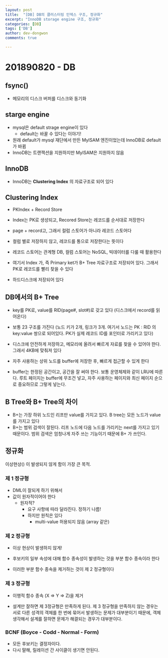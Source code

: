 ```yaml
---
layout: post
title:  "[DB] DB의 클러스터링 인덱스 구조, 정규화"
excerpt: "InnoDB storage engine 구조, 정규화"
categories: [DB]
tags: ['DB']
author: dev-dongwon
comments: true

---
```




# 201890820 - DB

## fsync()

- 메모리의 디스크 버퍼를 디스크와 동기화





## starge engine

- mysql은 default strage engine이 있다
  - default는 바꿀 수 있다는 이야기!
- 원래 default가 mysql 재단에서 만든 MyISAM 엔진이었는데 InnoDB로 default가 바뀜
- InnoDB는 트랜잭션을 지원하지만 MyISAM은 지원하지 않음





## InnoDB

- InnoDB는 **Clustering Index** 의 자료구조로 되어 있다





## Clustering Index

-  PKIndex + Record Store
  - Index는 PK로 생성되고, Recored Store는 레코드를 순서대로 저장한다
  - page + record고, 그래서 컬럼 스토어가 아니라 레코드 스토어다
  - 컬럼 별로 저장하지 않고, 레코드를 통으로 저장한다는 뜻이다
  - 레코드 스토어는 관계형 DB, 컬럼 스토어는 NoSQL, 빅데이터를 다룰 때 활용한다

- 여기서 Index 가, 즉 Primary ket가 B+ Tree 자료구조로 저장되어 있다. 그래서 PK로 레코드를 빨리 찾을 수 있다
- 하드디스크에 저장되어 있다





## DB에서의 B+ Tree

- key를 PK로, value를 RID(page#, slot#)로 갖고 있다 (디스크에서 record를 읽어온다)
- 보통 23 구조를 가진다 (노드 키가 2개, 링크가 3개. 여기서 노드는 PK : RID 의 key:value 쌍으로 되어있다. PK가 실제 레코드 ID를 포인터로 가리키고 있다)

- 디스크에 안전하게 저장하고, 메모리에 올려서 빠르게 자료를 찾을 수 있어야 한다. 그래서 4KB에 맞춰져 있다
- 자주 사용하는 상위 노드를 buffer에 저장한 후, 빠르게 접근할 수 있게 한다
- buffer는 한정된 공간이고, 공간을 잘 써야 한다. 보통 운영체제와 같이 LRU에 따른다. 루트 페이지는 buffer에 무조건 넣고, 자주 사용하는 페이지와 최신 페이지 순으로 중요하므로 그렇게 넣는다.





## B Tree와 B+ Tree의 차이

- B+는 가장 하위 노드인 리프만 value를 가지고 있다. B tree는 모든 노드가 value를 가지고 있다
- B+는 범위 검색이 잘된다. 리프 노드에 다음 노드를 가리키는 next를 가지고 있기 때문이다. 범위 검색은 엄청나게 자주 쓰는 기능이기 때문에 B+ 가 쓰인다.





## 정규화

이상현상() 이 발생되지 않게 함이 가장 큰 목적.



### 제 1 정규형

- DML이 잘되게 하기 위해서
- 값이 원자적이어야 한다
  - 원자적?
    - 요구 사항에 따라 달라진다. 정하기 나름!
    - 하지만 원칙은 있다
      - multi-value 허용되지 않음 (array 같은)

### 제 2 정규형

- 이상 현상이 발생하지 않게!

- 후보키의 일부 속성에 대해 함수 종속성이 발생하는 것을 부분 함수 종속이라 한다
- 이러한 부분 함수 종속을 제거하는 것이 제 2 정규형이다

### 제 3 정규형

- 이행적 함수 종속 (X => Y => Z)을 제거

- 설계만 잘하면 제 3정규형은 만족하게 된다. 제 3 정규형을 만족하지 않는 경우는 서로 다른 성격의 객체를 한 번에 묶어서 발생하는 문제가 대부분이기 때문에, 객체 생각해서 설계를 잘하면 문제가 해결되는 경우가 대부분이다.

### BCNF (Boyce - Codd - Normal - Form)

- 모든 후보키는 결정자이다.
- 다시 말해, 릴레이션 간 사이클이 생기면 안된다.

